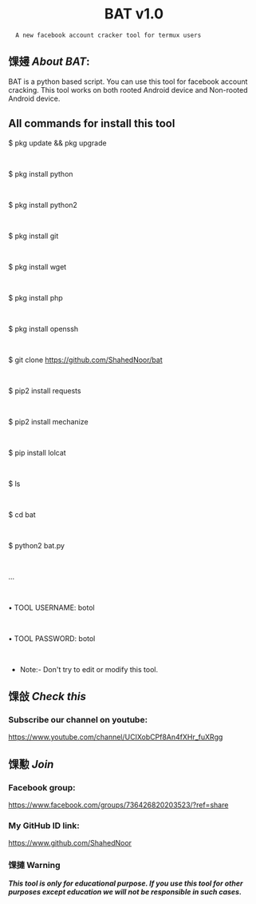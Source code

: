 <h1 align="center">BAT v1.0</h1>

<p align="center">

      A new facebook account cracker tool for termux users

</p>

## 馃攳 ***About BAT***:

BAT is a python based script. You can use this tool for facebook account cracking. This tool works on both rooted Android device and Non-rooted Android device.

## All commands for install this tool

$ pkg update && pkg upgrade

<br>

$ pkg install python

<br/>

$ pkg install python2

<br/>

$ pkg install git

<br/>

$ pkg install wget

<br/>

$ pkg install php

<br/>

$ pkg install openssh

<br/>

$ git clone https://github.com/ShahedNoor/bat

<br/>

$ pip2 install requests

<br/>

$ pip2 install mechanize

<br/>

$ pip install lolcat

<br/>

$ ls

<br/>

$ cd bat

<br/>

$ python2 bat.py

<br/>

...

<br/>

 • TOOL USERNAME: botol

<br/>

 • TOOL PASSWORD: botol

<br/>

* Note:- Don't try to edit or modify this tool.

## 馃敆 ***Check this***

### Subscribe our channel on youtube:

https://www.youtube.com/channel/UCIXobCPf8An4fXHr_fuXRgg

## 馃懃 ***Join***

### Facebook group: 

https://www.facebook.com/groups/736426820203523/?ref=share

### My GitHub ID link:

https://www.github.com/ShahedNoor

### 馃摙 Warning

***This tool is only for educational purpose. If you use this tool for other purposes except education we will not be responsible in such cases.***

